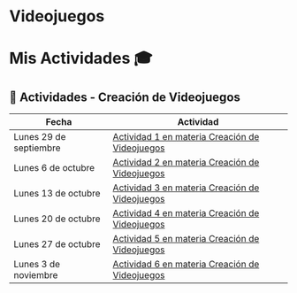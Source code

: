 # Videojuegos
# Mis Actividades  🎓

## 📅 Actividades - Creación de Videojuegos

| Fecha | Actividad |
|-------|-----------|
| Lunes 29 de septiembre | [Actividad 1 en materia Creación de Videojuegos](/actividades/actividad-1) |
| Lunes 6 de octubre | [Actividad 2 en materia Creación de Videojuegos](/actividades/actividad-2) |
| Lunes 13 de octubre | [Actividad 3 en materia Creación de Videojuegos](/actividades/actividad-3) |
| Lunes 20 de octubre | [Actividad 4 en materia Creación de Videojuegos](/actividades/actividad-4) |
| Lunes 27 de octubre | [Actividad 5 en materia Creación de Videojuegos](/actividades/actividad-5) |
| Lunes 3 de noviembre | [Actividad 6 en materia Creación de Videojuegos](/actividades/actividad-6) |
